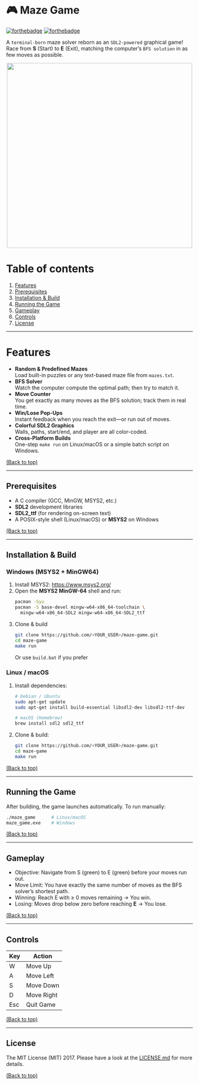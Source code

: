 # 🎮 Maze Game

[![forthebadge](https://forthebadge.com/images/badges/made-with-c.svg)](http://forthebadge.com)
[![forthebadge](http://forthebadge.com/images/badges/built-with-love.svg)](http://forthebadge.com)

A `terminal-born` maze solver reborn as an `SDL2-powered` graphical game! Race from **S** (Start) to **E** (Exit), matching the computer’s `BFS solution` in as few moves as possible.

<div align="center">
  <img src="https://github.com/user-attachments/assets/8b780717-cc5b-487c-9373-35479f171c93" width="500">
</div>

# Table of contents
1. [Features](#features)  
2. [Prerequisites](#prerequisites)  
3. [Installation & Build](#installation--build)  
4. [Running the Game](#running-the-game)  
5. [Gameplay](#gameplay)  
6. [Controls](#controls)
7. [License](#license)  

---

# Features

- **Random & Predefined Mazes**  
  Load built-in puzzles or any text-based maze file from `mazes.txt`.  
- **BFS Solver**  
  Watch the computer compute the optimal path; then try to match it.  
- **Move Counter**  
  You get exactly as many moves as the BFS solution; track them in real time.  
- **Win/Lose Pop-Ups**  
  Instant feedback when you reach the exit—or run out of moves.  
- **Colorful SDL2 Graphics**  
  Walls, paths, start/end, and player are all color-coded.  
- **Cross-Platform Builds**  
  One-step `make run` on Linux/macOS or a simple batch script on Windows.

[(Back to top)](#table-of-contents)

---

## Prerequisites

- A C compiler (GCC, MinGW, MSYS2, etc.)  
- **SDL2** development libraries  
- **SDL2_ttf** (for rendering on-screen text)  
- A POSIX-style shell (Linux/macOS) or **MSYS2** on Windows  

[(Back to top)](#table-of-contents)

---

## Installation & Build

### Windows (MSYS2 + MinGW64)

1. Install MSYS2: https://www.msys2.org/  
2. Open the **MSYS2 MinGW-64** shell and run:
   ```bash
   pacman -Syu
   pacman -S base-devel mingw-w64-x86_64-toolchain \
     mingw-w64-x86_64-SDL2 mingw-w64-x86_64-SDL2_ttf
3. Clone & build
   ```bash
   git clone https://github.com/<YOUR_USER>/maze-game.git
   cd maze-game
   make run
   ```
   Or use `build.bat` if you prefer

### Linux / macOS

1. Install dependencies:
   ```bash
   # Debian / Ubuntu
   sudo apt-get update
   sudo apt-get install build-essential libsdl2-dev libsdl2-ttf-dev

   # macOS (Homebrew)
   brew install sdl2 sdl2_ttf
2. Clone & build:
   ```bash
   git clone https://github.com/<YOUR_USER>/maze-game.git
   cd maze-game
   make run
   
[(Back to top)](#table-of-contents)

---
## Running the Game

After building, the game launches automatically. To run manually:
```bash
./maze_game      # Linux/macOS
maze_game.exe    # Windows
```
[(Back to top)](#table-of-contents)

---

## Gameplay
- Objective: Navigate from S (green) to E (green) before your moves run out.
- Move Limit: You have exactly the same number of moves as the BFS solver’s shortest path.
- Winning: Reach E with ≥ 0 moves remaining → You win.
- Losing: Moves drop below zero before reaching <b>E</b> → You lose.

[(Back to top)](#table-of-contents)

---

## Controls
| Key | Action     |
| --- | ---------- |
| W   | Move Up    |
| A   | Move Left  |
| S   | Move Down  |
| D   | Move Right |
| Esc | Quit Game  |


[(Back to top)](#table-of-contents)

---

## License

The MIT License (MIT) 2017. Please have a look at the [LICENSE.md](LICENSE.md) for more details.

[(Back to top)](#table-of-contents)

